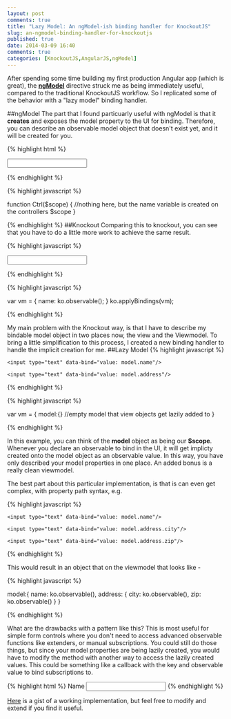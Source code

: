 ```yaml
---
layout: post
comments: true
title: "Lazy Model: An ngModel-ish binding handler for KnockoutJS"
slug: an-ngmodel-binding-handler-for-knockoutjs
published: true
date: 2014-03-09 16:40
comments: true
categories: [KnockoutJS,AngularJS,ngModel]
---
```


After spending some time building my first production Angular app (which is great), the  **[ngModel](http://docs.angularjs.org/api/ng/directive/ngModel)** directive struck me as being immediately useful, compared to the traditional KnockoutJS workflow. So I replicated some of the behavior with a "lazy model" binding handler.

<!-- more -->

##ngModel
The part that I found particuarly useful with ngModel is that it **creates** and exposes the model property to the UI for binding. Therefore, you can describe an observable model object that doesn't exist yet, and it will be created for you.

{% highlight html %}

 <div ng-controller="Ctrl">
 	<input ng-model="name" type="text" class="my-input" />
 </div>
 
{% endhighlight %}

{% highlight javascript %}

function Ctrl($scope) {
  //nothing here, but the name variable is created on the controllers $scope 
}

{% endhighlight %}
##Knockout
Comparing this to knockout, you can see that you have to do a little more work to achieve the same result.

{% highlight javascript %}

<input type="text" data-bind="value: name"/>

{% endhighlight %}

{% highlight javascript %}

var vm =  {
	name: ko.observable();
}
ko.applyBindings(vm);

{% endhighlight %}

My main problem with the Knockout way, is that I have to describe my bindable model object in two places now, the view and the Viewmodel. To bring a little simplification to this process, I created a new binding handler to handle the implicit creation for me. 
##Lazy Model
{% highlight javascript %}

<!-- ko model: {value:'name',target:model} -->
	<input type="text" data-bind="value: model.name"/>
<!-- /ko -->

<!-- ko model: {value:'address',target:model} -->
	<input type="text" data-bind="value: model.address"/>
<!-- /ko -->

{% endhighlight %}

{% highlight javascript %}

var vm =  {
	model:{} //empty model that view objects get lazily added to
}

{% endhighlight %}

In this example, you can think of the **model** object as being our **$scope**. Whenever you declare an observable to bind in the UI, it will get implicty created onto the model object as an observable value. In this way, you have only described your model properties in one place. An added bonus is a really clean viewmodel.

The best part about this particular implementation, is that is can even get complex, with property path syntax, e.g.

{% highlight javascript %}

<!-- ko model: {value:'name',target:model} -->
	<input type="text" data-bind="value: model.name"/>
<!-- /ko -->

<!-- ko model: {value:'address.city',target:model} -->
	<input type="text" data-bind="value: model.address.city"/>
<!-- /ko -->

<!-- ko model: {value:'address.zip',target:model} -->
	<input type="text" data-bind="value: model.address.zip"/>
<!-- /ko -->

{% endhighlight %}
 
This would result in an object that on the viewmodel that looks like - 

{% highlight javascript %}

model:{
	name: ko.observable(),
	address: {
		city: ko.observable(),
		zip: ko.observable()
	}
}

{% endhighlight %}

 What are the drawbacks with a pattern like this? This is most useful for simple form controls where you don't need to access advanced observable functions like extenders, or manual subscriptions. You could still do those things, but since your model properties are being lazily created, you would have to modify the method with another way to access the lazily created values. This could be something like a callback with the key and observable value to bind subscriptions to.
 
{% highlight html %}
     <!-- ko model: {value:'name',target:model,onCreate:created} -->
      <label for="name">Name</label>
      <input required type="text" data-bind="value:model.name, valueUpdate: 'keydown'"/>
    <!-- /ko -->
{% endhighlight %}
  
[Here](https://gist.github.com/bringking/9459485) is a gist of a working implementation, but feel free to modify and extend if you find it useful.
